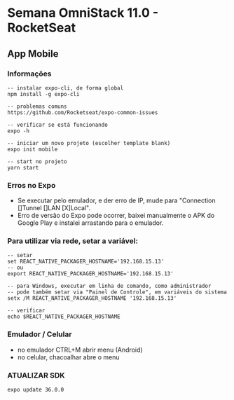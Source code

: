 # Semana OmniStack 11.0 - RocketSeat
## App Mobile

### Informações
```
-- instalar expo-cli, de forma global
npm install -g expo-cli

-- problemas comuns
https://github.com/Rocketseat/expo-common-issues

-- verificar se está funcionando
expo -h

-- iniciar um novo projeto (escolher template blank)
expo init mobile

-- start no projeto
yarn start
```

### Erros no Expo
* Se executar pelo emulador, e der erro de IP, mude para "Connection []Tunnel []LAN [X]Local".
* Erro de versão do Expo pode ocorrer, baixei manualmente o APK do Google Play e instalei arrastando para o emulador.

### Para utilizar via rede, setar a variável:
```
-- setar
set REACT_NATIVE_PACKAGER_HOSTNAME='192.168.15.13'
-- ou
export REACT_NATIVE_PACKAGER_HOSTNAME='192.168.15.13'

-- para Windows, executar em linha de comando, como administrador
-- pode também setar via "Painel de Controle", em variáveis do sistema
setx /M REACT_NATIVE_PACKAGER_HOSTNAME '192.168.15.13'

-- verificar
echo $REACT_NATIVE_PACKAGER_HOSTNAME
```

### Emulador / Celular
* no emulador CTRL+M abrir menu (Android)
* no celular, chacoalhar abre o menu

### ATUALIZAR SDK
```
expo update 36.0.0
```
